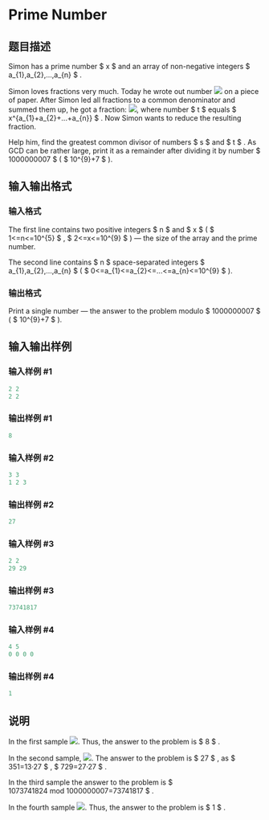 # Prime Number

## 题目描述

Simon has a prime number $ x $ and an array of non-negative integers $ a_{1},a_{2},...,a_{n} $ .

Simon loves fractions very much. Today he wrote out number ![](https://cdn.luogu.com.cn/upload/vjudge_pic/CF359C/30ceed91a13d03a8240cb0eaa60aa832738192a0.png) on a piece of paper. After Simon led all fractions to a common denominator and summed them up, he got a fraction: ![](https://cdn.luogu.com.cn/upload/vjudge_pic/CF359C/e0810919ce9aff20137654b00c598ccaa33ece8d.png), where number $ t $ equals $ x^{a_{1}+a_{2}+...+a_{n}} $ . Now Simon wants to reduce the resulting fraction.

Help him, find the greatest common divisor of numbers $ s $ and $ t $ . As GCD can be rather large, print it as a remainder after dividing it by number $ 1000000007 $ ( $ 10^{9}+7 $ ).

## 输入输出格式

### 输入格式

The first line contains two positive integers $ n $ and $ x $ ( $ 1<=n<=10^{5} $ , $ 2<=x<=10^{9} $ ) — the size of the array and the prime number.

The second line contains $ n $ space-separated integers $ a_{1},a_{2},...,a_{n} $ ( $ 0<=a_{1}<=a_{2}<=...<=a_{n}<=10^{9} $ ).

### 输出格式

Print a single number — the answer to the problem modulo $ 1000000007 $ ( $ 10^{9}+7 $ ).

## 输入输出样例

### 输入样例 #1

```cpp
2 2
2 2

```
### 输出样例 #1

```cpp
8

```
### 输入样例 #2

```cpp
3 3
1 2 3

```
### 输出样例 #2

```cpp
27

```
### 输入样例 #3

```cpp
2 2
29 29

```
### 输出样例 #3

```cpp
73741817

```
### 输入样例 #4

```cpp
4 5
0 0 0 0

```
### 输出样例 #4

```cpp
1

```
## 说明

In the first sample ![](https://cdn.luogu.com.cn/upload/vjudge_pic/CF359C/a1e2654626975b2109236cae030121c98f55e9d0.png). Thus, the answer to the problem is $ 8 $ .

In the second sample, ![](https://cdn.luogu.com.cn/upload/vjudge_pic/CF359C/21aa04c7cee2f3b67d81ff94d48ffd8a4add7ce1.png). The answer to the problem is $ 27 $ , as $ 351=13·27 $ , $ 729=27·27 $ .

In the third sample the answer to the problem is $ 1073741824 mod 1000000007=73741817 $ .

In the fourth sample ![](https://cdn.luogu.com.cn/upload/vjudge_pic/CF359C/b75d78ae6544e1f3836b40eca1b29ba08f0f671d.png). Thus, the answer to the problem is $ 1 $ .

